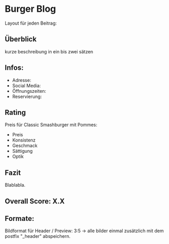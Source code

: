 # Burger Blog 
Layout für jeden Beitrag: 

## Überblick
kurze beschreibung in ein bis zwei sätzen

## Infos:
- Adresse: 
- Social Media: 
- Öffnungszeiten: 
- Reservierung:

## Rating
Preis für Classic Smashburger mit Pommes:
- Preis 
- Konsistenz 
- Geschmack 
- Sättigung
- Optik 

## Fazit
Blablabla.

## Overall Score: X.X

## Formate:
Bildformat für Header / Preview: 3:5
-> alle bilder einmal zusätzlich mit dem postfix "_header" abspeichern.
